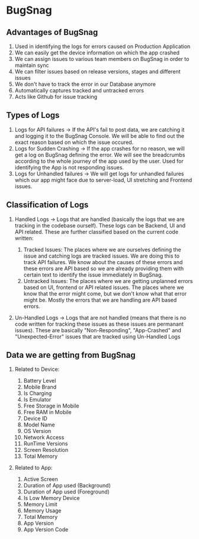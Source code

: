 # BugSnag

## Advantages of BugSnag
1. Used in identifying the logs for errors caused on Production Application
2. We can easily get the device information on which the app crashed
3. We can assign issues to various team members on BugSnag in order to maintain sync
4. We can filter issues based on release versions, stages and different issues
5. We don't have to track the error in our Database anymore
6. Automatically captures tracked and untracked errors
7. Acts like Github for issue tracking

## Types of Logs
1. Logs for API failures -> If the API's fail to post data, we are catching it and logging it to the BugSnag Console. We will be able to find out the exact reason based on which the issue occured.
2. Logs for Sudden Crashing -> If the app crashes for no reason, we will get a log on BugSnag defining the error. We will see the breadcrumbs according to the whole journey of the app used by the user. Used for identifying the App is not responding issues.
3. Logs for Unhandled failures -> We will get logs for unhandled failures which our app might face due to server-load, UI stretching and Frontend issues.

## Classification of Logs
1. Handled Logs -> Logs that are handled (basically the logs that we are tracking in the codebase ourself). These logs can be Backend, UI and API related. These are further classified based on the current code written:
   
   1. Tracked Issues: The places where we are ourselves defining the issue and catching logs are tracked issues. We are doing this to track API failures. We know about the causes of these errors and these errors are API based so we are already providing them with certain text to identify the issue immediately in BugSnag.
   2. Untracked Issues: The places where we are getting unplanned errors based on UI, frontend or API related issues. The places where we know that the error might come, but we don't know what that error might be. Mostly the errors that we are handling are API based errors.
   
2. Un-Handled Logs -> Logs that are not handled (means that there is no code written for tracking these issues as these issues are permanant issues). These are basically "Non-Responding", "App-Crashed" and "Unexpected-Error" issues that are tracked using Un-Handled Logs

## Data we are getting from BugSnag

1. Related to Device: 
   1. Battery Level
   2. Mobile Brand
   3. Is Charging
   4. Is Emulator
   5. Free Storage in Mobile
   6. Free RAM in Mobile
   7. Device ID
   8. Model Name
   9. OS Version
   10. Network Access
   11. RunTime Versions
   12. Screen Resolution
   13. Total Memory
   
2. Related to App:
   1. Active Screen
   2. Duration of App used (Background)
   3. Duration of App used (Foreground)
   4. Is Low Memory Device
   5. Memory Limit
   6. Memory Usage
   7. Total Memory
   8. App Version
   9. App Version Code